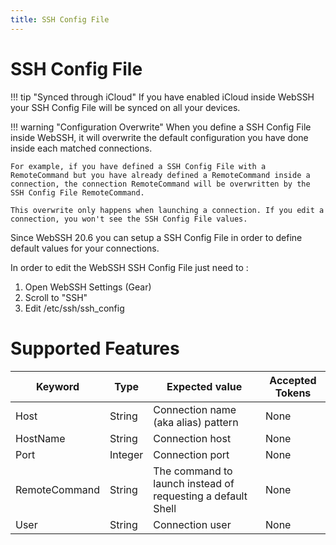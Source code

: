 ```yaml
---
title: SSH Config File
---
```


# SSH Config File

!!! tip "Synced through iCloud"
    If you have enabled iCloud inside WebSSH your SSH Config File will be synced on all your devices.

!!! warning "Configuration Overwrite"
    When you define a SSH Config File inside WebSSH, it will overwrite the default configuration you have done inside each matched connections.

    For example, if you have defined a SSH Config File with a RemoteCommand but you have already defined a RemoteCommand inside a connection, the connection RemoteCommand will be overwritten by the SSH Config File RemoteCommand.

    This overwrite only happens when launching a connection. If you edit a connection, you won't see the SSH Config File values.

Since WebSSH 20.6 you can setup a SSH Config File in order to define default values for your connections.

In order to edit the WebSSH SSH Config File just need to :

1. Open WebSSH Settings (Gear)
2. Scroll to "SSH"
3.  Edit /etc/ssh/ssh_config

# Supported Features
| Keyword | Type | Expected value | Accepted Tokens |
| --- | --- | --- | --- |
| Host | String | Connection name (aka alias) pattern | None |
| HostName | String | Connection host | None |
| Port | Integer | Connection port | None |
| RemoteCommand | String | The command to launch instead of requesting a default Shell | None |
| User | String | Connection user | None |